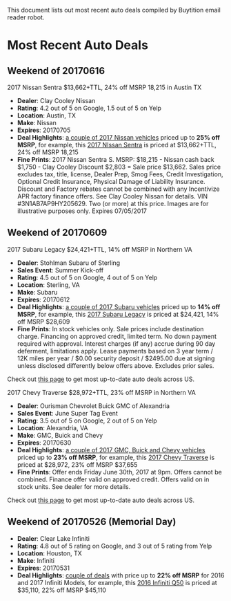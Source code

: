 This document lists out most recent auto deals compiled by Buytition email reader robot.

# Most Recent Auto Deals

## Weekend of 20170616

2017 Nissan Sentra $13,662+TTL, 24% off MSRP 18,215 in Austin TX

* **Dealer**: Clay Cooley Nissan
* **Rating**: 4.2 out of 5 on Google, 1.5 out of 5 on Yelp
* **Location**: Austin, TX
* **Make**: Nissan
* **Expires**: 20170705
* **Deal Highlights**: [a couple of 2017 Nissan vehicles](http://buytition.com/web/dashboard.php#/all_quotes?zip5=&kw=&dmid=1499&qtdt=) priced up to **25% off MSRP**, for example, this [2017 NIssan Sentra](http://buytition.com/web/dashboard.php#/all_quotes?zip5=&kw=&dmid=&qtdt=&quote_id=42073_2546) is priced at $13,662+TTL, 24% off MSRP 18,215
* **Fine Prints**: 2017 Nissan Sentra S. MSRP: $18,215 - Nissan cash back $1,750 - Clay Cooley Discount $2,803 = Sale price $13,662. Sales price excludes tax, title, license, Dealer Prep, Smog Fees, Credit Investigation, Optional Credit Insurance, Physical Damage of Liability Insurance. Discount and Factory rebates cannot be combined with any Incentivize APR factory finance offers. See Clay Cooley Nissan for details. VIN #3N1AB7AP9HY205629. Two (or more) at this price. Images are for illustrative purposes only. Expires 07/05/2017

## Weekend of 20170609

2017 Subaru Legacy $24,421+TTL, 14% off MSRP in Northern VA

* **Dealer**: Stohlman Subaru of Sterling
* **Sales Event**: Summer Kick-off 
* **Rating**: 4.5 out of 5 on Google, 4 out of 5 on Yelp
* **Location**: Sterling, VA
* **Make**: Subaru
* **Expires**: 20170612
* **Deal Highlights**: [a couple of 2017 Subaru vehicles](http://buytition.com/web/dashboard.php#/all_quotes?zip5=&kw=&dmid=10762106&qtdt=2017-06-07) priced up to **14% off MSRP**, for example, this [2017 Subaru Legacy](http://buytition.com/web/dashboard.php#/all_quotes?zip5=75150&kw=&dmid=10762106&qtdt=2017-06-07&quote_id=41767_1140) is priced at $24,421, 14% off MSRP $28,609
* **Fine Prints**: In stock vehicles only. Sale prices include destination charge. Financing on approved credit, limited term. No down payment required with approval. Interest charges (if any) accrue during 90 day deferment, limitations apply. Lease payments based on 3 year term / 12K miles per year / $0.00 security deposit / $2495.00 due at signing unless disclosed differently below offers above. Excludes prior sales.

Check out [this page](https://github.com/Buytition/Auto-Deals-Across-US/blob/master/auto-deals-recent.md#most-recent-auto-deals) to get most up-to-date auto deals across US.

2017 Chevy Traverse $28,972+TTL, 23% off MSRP in Northern VA

* **Dealer**: Ourisman Chevrolet Buick GMC of Alexandria
* **Sales Event**: June Super Tag Event
* **Rating**: 3.5 out of 5 on Google, 2 out of 5 on Yelp
* **Location**: Alexandria, VA
* **Make**: GMC, Buick and Chevy
* **Expires**: 20170630
* **Deal Highlights**: [a couple of 2017 GMC, Buick and Chevy vehicles](http://buytition.com/web/dashboard.php#/all_quotes?zip5=75150&kw=&dmid=7427&qtdt=2017-06-07) priced up to **23% off MSRP**, for example, this [2017 Chevy Traverse](http://buytition.com/web/dashboard.php#/all_quotes?zip5=75150&kw=&dmid=7427&qtdt=2017-06-07&quote_id=41766_393) is priced at $28,972, 23% off MSRP $37,655
* **Fine Prints**: Offer ends Friday June 30th, 2017 at 9pm. Offers cannot be combined. Finance offer valid on approved credit. Offers valid on in stock units. See dealer for more details.

Check out [this page](https://github.com/Buytition/Auto-Deals-Across-US/blob/master/auto-deals-recent.md#most-recent-auto-deals) to get most up-to-date auto deals across US.

## Weekend of 20170526 (Memorial Day)

* **Dealer**: Clear Lake Infiniti
* **Rating**: 4.8 out of 5 rating on Google, and 3 out of 5 rating from Yelp
* **Location**: Houston, TX
* **Make**: Infiniti
* **Expires**: 20170531
* **Deal Highlights**: [couple of deals](http://buytition.com/web/dashboard.php#/all_quotes?zip5=&kw=&dmid=2448) with price up to **22% off MSRP** for 2016 and 2017 Infiniti Models, for example, this [2016 Infiniti Q50](http://buytition.com/web/dashboard.php#/all_quotes?quote_id=41432_1763) is priced at $35,110, 22% off MSRP $45,110
